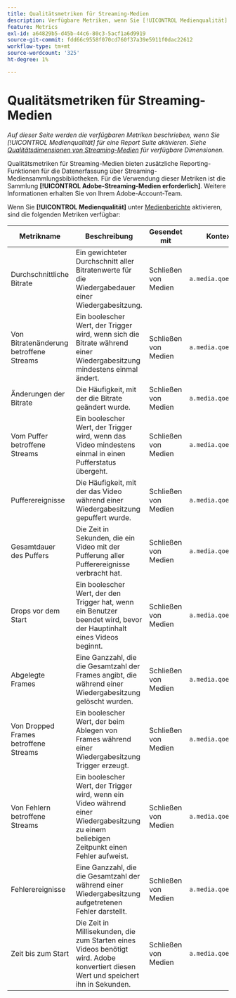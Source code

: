 ```yaml
---
title: Qualitätsmetriken für Streaming-Medien
description: Verfügbare Metriken, wenn Sie [!UICONTROL Medienqualität] für eine Report Suite aktivieren.
feature: Metrics
exl-id: a64829b5-d45b-44c6-80c3-5acf1a6d9919
source-git-commit: fdd66c9558f070cd760f37a39e5911f0dac22612
workflow-type: tm+mt
source-wordcount: '325'
ht-degree: 1%

---
```


# Qualitätsmetriken für Streaming-Medien

*Auf dieser Seite werden die verfügbaren Metriken beschrieben, wenn Sie [!UICONTROL Medienqualität] für eine Report Suite aktivieren. Siehe [Qualitätsdimensionen von Streaming-Medien](../dimensions/sm-quality.md) für verfügbare Dimensionen.*

Qualitätsmetriken für Streaming-Medien bieten zusätzliche Reporting-Funktionen für die Datenerfassung über Streaming-Mediensammlungsbibliotheken. Für die Verwendung dieser Metriken ist die Sammlung **[!UICONTROL Adobe-Streaming-Medien erforderlich]**. Weitere Informationen erhalten Sie von Ihrem Adobe-Account-Team.

Wenn Sie **[!UICONTROL Medienqualität]** unter [Medienberichte](/help/admin/admin/c-manage-report-suites/c-edit-report-suites/media-management.md) aktivieren, sind die folgenden Metriken verfügbar:

| Metrikname | Beschreibung | Gesendet mit | Kontextdatenvariable |
| --- | --- | --- | --- |
| Durchschnittliche Bitrate | Ein gewichteter Durchschnitt aller Bitratenwerte für die Wiedergabedauer einer Wiedergabesitzung. | Schließen von Medien | `a.media.qoe.bitrateAverage` |
| Von Bitratenänderung betroffene Streams | Ein boolescher Wert, der Trigger wird, wenn sich die Bitrate während einer Wiedergabesitzung mindestens einmal ändert. | Schließen von Medien | `a.media.qoe.bitrateChange` |
| Änderungen der Bitrate | Die Häufigkeit, mit der die Bitrate geändert wurde. | Schließen von Medien | `a.media.qoe.bitrateChangeCount` |
| Vom Puffer betroffene Streams | Ein boolescher Wert, der Trigger wird, wenn das Video mindestens einmal in einen Pufferstatus übergeht. | Schließen von Medien | `a.media.qoe.buffer` |
| Pufferereignisse | Die Häufigkeit, mit der das Video während einer Wiedergabesitzung gepuffert wurde. | Schließen von Medien | `a.media.qoe.bufferCount` |
| Gesamtdauer des Puffers | Die Zeit in Sekunden, die ein Video mit der Pufferung aller Pufferereignisse verbracht hat. | Schließen von Medien | `a.media.qoe.bufferTime` |
| Drops vor dem Start | Ein boolescher Wert, der den Trigger hat, wenn ein Benutzer beendet wird, bevor der Hauptinhalt eines Videos beginnt. | Schließen von Medien | `a.media.qoe.dropBeforeStart` |
| Abgelegte Frames | Eine Ganzzahl, die die Gesamtzahl der Frames angibt, die während einer Wiedergabesitzung gelöscht wurden. | Schließen von Medien | `a.media.qoe.droppedFrameCount` |
| Von Dropped Frames betroffene Streams | Ein boolescher Wert, der beim Ablegen von Frames während einer Wiedergabesitzung Trigger erzeugt. | Schließen von Medien | `a.media.qoe.droppedFrames` |
| Von Fehlern betroffene Streams | Ein boolescher Wert, der Trigger wird, wenn ein Video während einer Wiedergabesitzung zu einem beliebigen Zeitpunkt einen Fehler aufweist. | Schließen von Medien | `a.media.qoe.error` |
| Fehlerereignisse | Eine Ganzzahl, die die Gesamtzahl der während einer Wiedergabesitzung aufgetretenen Fehler darstellt. | Schließen von Medien | `a.media.qoe.errorCount` |
| Zeit bis zum Start | Die Zeit in Millisekunden, die zum Starten eines Videos benötigt wird. Adobe konvertiert diesen Wert und speichert ihn in Sekunden. | Schließen von Medien | `a.media.qoe.timeToStart` |
